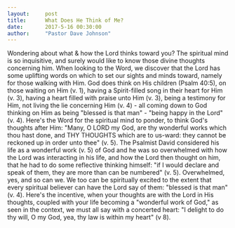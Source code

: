 ```yaml
---
layout:     post
title:      What Does He Think of Me?
date:       2017-5-16 00:30:00
author:     "Pastor Dave Johnson"
---
```


Wondering about what & how the Lord thinks toward you?  The spiritual mind is so inquisitive, and surely would like to know those divine thoughts concerning him.  When looking to the Word, we discover that the Lord has some uplifting words on which to set our sights and minds toward, namely for those walking with Him.  God does think on His children (Psalm 40:5), on those waiting on Him (v. 1), having a Spirit-filled song in their heart for Him (v. 3), having a heart filled with praise unto Him (v. 3), being a testimony for Him, not living the lie concerning Him (v. 4) - all coming down to God thinking on Him as being "blessed is that man" - "being happy in the Lord" (v. 4).  Here's the Word for the spiritual mind to ponder, to think God's thoughts after Him:  "Many, O LORD my God, are thy wonderful works which thou hast done, and THY THOUGHTS which are to us-ward: they cannot be reckoned up in order unto thee" (v. 5).  The Psalmist David considered his life as a wonderful work (v. 5) of God and he was so overwhelmed with how the Lord was interacting in his life, and how the Lord then thought on him, that he had to do some reflective thinking himself: "if I would declare and speak of them, they are more than can be numbered" (v. 5).  Overwhelmed, yes, and so can we.  We too can be spiritually excited to the extent that every spiritual believer can have the Lord say of them: "blessed is that man" (v. 4).  Here's the incentive, when your thoughts are with the Lord in His thoughts, coupled with your life becoming a "wonderful work of God," as seen in the context, we must all say with a concerted heart: "I delight to do thy will, O my God, yea, thy law is within my heart" (v 8).
